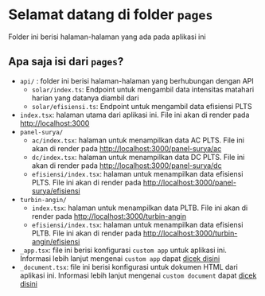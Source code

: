 # Selamat datang di folder `pages`

Folder ini berisi halaman-halaman yang ada pada aplikasi ini

## Apa saja isi dari `pages`?
- `api/` : folder ini berisi halaman-halaman yang berhubungan dengan API
    - `solar/index.ts`: Endpoint untuk mengambil data intensitas matahari harian yang datanya diambil dari 
    - `solar/efisiensi.ts`: Endpoint untuk mengambil data efisiensi PLTS
- `index.tsx`: halaman utama dari aplikasi ini. File ini akan di render pada [http://localhost:3000](http://localhost:3000)
- `panel-surya/`
    - `ac/index.tsx`: halaman untuk menampilkan data AC PLTS. File ini akan di render pada [http://localhost:3000/panel-surya/ac](http://localhost:3000/panel-surya/ac)
    - `dc/index.tsx`: halaman untuk menampilkan data DC PLTS. File ini akan di render pada [http://localhost:3000/panel-surya/dc](http://localhost:3000/panel-surya/dc)
    - `efisiensi/index.tsx`: halaman untuk menampilkan data efisiensi PLTS. File ini akan di render pada [http://localhost:3000/panel-surya/efisiensi](http://localhost:3000/panel-surya/efisiensi)
- `turbin-angin/`
    - `index.tsx`: halaman untuk menampilkan data PLTB. File ini akan di render pada [http://localhost:3000/turbin-angin](http://localhost:3000/turbin-angin)
    - `efisiensi/index.tsx`: halaman untuk menampilkan data efisiensi PLTB. File ini akan di render pada [http://localhost:3000/turbin-angin/efisiensi](http://localhost:3000/turbin-angin/efisiensi)
- `_app.tsx`: file ini berisi konfigurasi `custom app` untuk aplikasi ini. Informasi lebih lanjut mengenai `custom app` dapat [dicek disini](https://nextjs.org/docs/advanced-features/custom-app)
- `_document.tsx`: file ini berisi konfigurasi untuk dokumen HTML dari aplikasi ini. Informasi lebih lanjut mengenai `custom document` dapat [dicek disini](https://nextjs.org/docs/advanced-features/custom-document)
